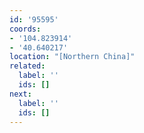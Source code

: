 ```yaml
---
id: '95595'
coords:
- '104.823914'
- '40.640217'
location: "[Northern China]"
related:
  label: ''
  ids: []
next:
  label: ''
  ids: []
---
```


